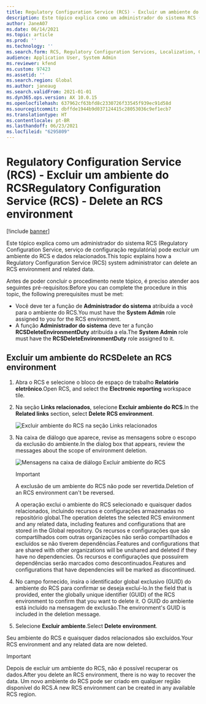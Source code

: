 ```yaml
---
title: Regulatory Configuration Service (RCS) - Excluir um ambiente do RCS
description: Este tópico explica como um administrador do sistema RCS (Regulatory Configuration Service, serviço de configuração regulatória) pode excluir um ambiente do RCS e dados relacionados.
author: JaneA07
ms.date: 06/14/2021
ms.topic: article
ms.prod: ''
ms.technology: ''
ms.search.form: RCS, Regulatory Configuration Services, Localization, Global
audience: Application User, System Admin
ms.reviewer: kfend
ms.custom: 97423
ms.assetid: ''
ms.search.region: Global
ms.author: janeaug
ms.search.validFrom: 2021-01-01
ms.dyn365.ops.version: AX 10.0.15
ms.openlocfilehash: 637962cf63bfd8c2330726f33545f939ec91d58d
ms.sourcegitcommit: dbffde1944b9d037124415c28053036c9ef1ecb7
ms.translationtype: HT
ms.contentlocale: pt-BR
ms.lasthandoff: 06/23/2021
ms.locfileid: "6295809"
---
```

# <a name="regulatory-configuration-service-rcs---delete-an-rcs-environment"></a><span data-ttu-id="2ed4a-103">Regulatory Configuration Service (RCS) - Excluir um ambiente do RCS</span><span class="sxs-lookup"><span data-stu-id="2ed4a-103">Regulatory Configuration Service (RCS) - Delete an RCS environment</span></span>

[!include [banner](../includes/banner.md)]

<span data-ttu-id="2ed4a-104">Este tópico explica como um administrador do sistema RCS (Regulatory Configuration Service, serviço de configuração regulatória) pode excluir um ambiente do RCS e dados relacionados.</span><span class="sxs-lookup"><span data-stu-id="2ed4a-104">This topic explains how a Regulatory Configuration Service (RCS) system administrator can delete an RCS environment and related data.</span></span>

<span data-ttu-id="2ed4a-105">Antes de poder concluir o procedimento neste tópico, é preciso atender aos seguintes pré-requisitos:</span><span class="sxs-lookup"><span data-stu-id="2ed4a-105">Before you can complete the procedure in this topic, the following prerequisites must be met:</span></span>

- <span data-ttu-id="2ed4a-106">Você deve ter a função de **Administrador do sistema** atribuída a você para o ambiente do RCS.</span><span class="sxs-lookup"><span data-stu-id="2ed4a-106">You must have the **System Admin** role assigned to you for the RCS environment.</span></span>
- <span data-ttu-id="2ed4a-107">A função **Administrador do sistema** deve ter a função **RCSDeleteEnvironmentDuty** atribuída a ela.</span><span class="sxs-lookup"><span data-stu-id="2ed4a-107">The **System Admin** role must have the **RCSDeleteEnvironmentDuty** role assigned to it.</span></span>

## <a name="delete-an-rcs-environment"></a><span data-ttu-id="2ed4a-108">Excluir um ambiente do RCS</span><span class="sxs-lookup"><span data-stu-id="2ed4a-108">Delete an RCS environment</span></span>

1. <span data-ttu-id="2ed4a-109">Abra o RCS e selecione o bloco de espaço de trabalho **Relatório eletrônico**.</span><span class="sxs-lookup"><span data-stu-id="2ed4a-109">Open RCS, and select the **Electronic reporting** workspace tile.</span></span>
2. <span data-ttu-id="2ed4a-110">Na seção **Links relacionados**, selecione **Excluir ambiente do RCS**.</span><span class="sxs-lookup"><span data-stu-id="2ed4a-110">In the **Related links** section, select **Delete RCS environment**.</span></span>

    ![Excluir ambiente do RCS na seção Links relacionados](media/01_RCS-Delete-Environ-Related-Link.PNG)

3. <span data-ttu-id="2ed4a-112">Na caixa de diálogo que aparece, revise as mensagens sobre o escopo da exclusão do ambiente.</span><span class="sxs-lookup"><span data-stu-id="2ed4a-112">In the dialog box that appears, review the messages about the scope of environment deletion.</span></span>

    ![Mensagens na caixa de diálogo Excluir ambiente do RCS](media/01_RCS-Delete-Environ-Msg_noGUID.PNG)

    > [!IMPORTANT]
    > <span data-ttu-id="2ed4a-114">A exclusão de um ambiente do RCS não pode ser revertida.</span><span class="sxs-lookup"><span data-stu-id="2ed4a-114">Deletion of an RCS environment can't be reversed.</span></span>
    >
    > <span data-ttu-id="2ed4a-115">A operação exclui o ambiente do RCS selecionado e quaisquer dados relacionados, incluindo recursos e configurações armazenadas no repositório global.</span><span class="sxs-lookup"><span data-stu-id="2ed4a-115">The operation deletes the selected RCS environment and any related data, including features and configurations that are stored in the Global repository.</span></span> <span data-ttu-id="2ed4a-116">Os recursos e configurações que são compartilhados com outras organizações não serão compartilhados e excluídos se não tiverem dependências.</span><span class="sxs-lookup"><span data-stu-id="2ed4a-116">Features and configurations that are shared with other organizations will be unshared and deleted if they have no dependencies.</span></span> <span data-ttu-id="2ed4a-117">Os recursos e configurações que possuírem dependências serão marcados como descontinuados.</span><span class="sxs-lookup"><span data-stu-id="2ed4a-117">Features and configurations that have dependencies will be marked as discontinued.</span></span>

4. <span data-ttu-id="2ed4a-118">No campo fornecido, insira o identificador global exclusivo (GUID) do ambiente do RCS para confirmar se deseja excluí-lo.</span><span class="sxs-lookup"><span data-stu-id="2ed4a-118">In the field that is provided, enter the globally unique identifier (GUID) of the RCS environment to confirm that you want to delete it.</span></span> <span data-ttu-id="2ed4a-119">O GUID do ambiente está incluído na mensagem de exclusão.</span><span class="sxs-lookup"><span data-stu-id="2ed4a-119">The environment's GUID is included in the deletion message.</span></span>
5. <span data-ttu-id="2ed4a-120">Selecione **Excluir ambiente**.</span><span class="sxs-lookup"><span data-stu-id="2ed4a-120">Select **Delete environment**.</span></span>
    
<span data-ttu-id="2ed4a-121">Seu ambiente do RCS e quaisquer dados relacionados são excluídos.</span><span class="sxs-lookup"><span data-stu-id="2ed4a-121">Your RCS environment and any related data are now deleted.</span></span>

> [!IMPORTANT]
> <span data-ttu-id="2ed4a-122">Depois de excluir um ambiente do RCS, não é possível recuperar os dados.</span><span class="sxs-lookup"><span data-stu-id="2ed4a-122">After you delete an RCS environment, there is no way to recover the data.</span></span> <span data-ttu-id="2ed4a-123">Um novo ambiente do RCS pode ser criado em qualquer região disponível do RCS.</span><span class="sxs-lookup"><span data-stu-id="2ed4a-123">A new RCS environment can be created in any available RCS region.</span></span>
